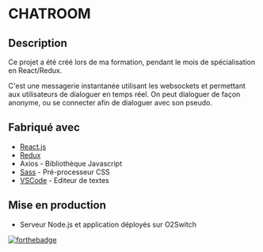 # CHATROOM

## Description

Ce projet a été créé lors de ma formation, pendant le mois de spécialisation en React/Redux.

C'est une messagerie instantanée utilisant les websockets et permettant aux utilisateurs de dialoguer en temps réel. On peut dialoguer de façon anonyme, ou se connecter afin de dialoguer avec son pseudo.

## Fabriqué avec

* [React.js](https://fr.reactjs.org/)
* [Redux](https://redux.js.org/)
* Axios - Bibliothèque Javascript
* [Sass](https://sass-lang.com/) - Pré-processeur CSS
* [VSCode](https://code.visualstudio.com/) - Editeur de textes

## Mise en production

* Serveur Node.js et application déployés sur O2Switch

[![forthebadge](https://forthebadge.com/images/badges/built-by-developers.svg)](https://forthebadge.com)








